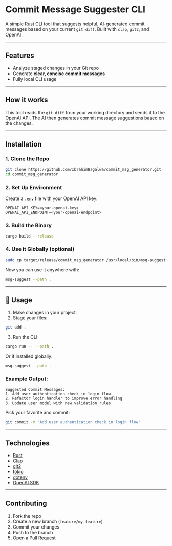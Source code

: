# Commit Message Suggester CLI

A simple Rust CLI tool that suggests helpful, AI-generated commit messages based on your current `git diff`. Built with `clap`, `git2`, and OpenAI.

---

## Features

- Analyze staged changes in your Git repo
- Generate **clear, concise commit messages**
- Fully local CLI usage

---

## How it works

This tool reads the `git diff` from your working directory and sends it to the OpenAI API. The AI then generates commit message suggestions based on the changes.

---

## Installation

### 1. Clone the Repo

```bash
git clone https://github.com/IbrahimBagalwa/commit_msg_generator.git
cd commit_msg_generator
```

### 2. Set Up Environment

Create a `.env` file with your OpenAI API key:

```env
OPENAI_API_KEY=<your-openai-key>
OPENAI_API_ENDPOINT=<your-openai-endpoint>
```

### 3. Build the Binary

```bash
cargo build --release
```

### 4. Use it Globally (optional)

```bash
sudo cp target/release/commit_msg_generator /usr/local/bin/msg-suggest
```

Now you can use it anywhere with:

```bash
msg-suggest --path .
```

---

## 🧪 Usage

1. Make changes in your project.
2. Stage your files:

```bash
git add .
```

3. Run the CLI:

```bash
cargo run -- --path .
```

Or if installed globally:

```bash
msg-suggest --path .
```

### Example Output:

```
Suggested Commit Messages:
1. Add user authentication check in login flow
2. Refactor login handler to improve error handling
3. Update user model with new validation rules
```

Pick your favorite and commit:

```bash
git commit -m "Add user authentication check in login flow"
```

---

## Technologies

- [Rust](https://www.rust-lang.org/)
- [Clap](https://docs.rs/clap/latest/clap/)
- [git2](https://docs.rs/git2/latest/git2/)
- [tokio](https://tokio.rs/)
- [dotenv](https://crates.io/crates/dotenv)
- [OpenAI SDK](https://crates.io/crates/openai)

---

## Contributing

1. Fork the repo
2. Create a new branch (`feature/my-feature`)
3. Commit your changes
4. Push to the branch
5. Open a Pull Request
